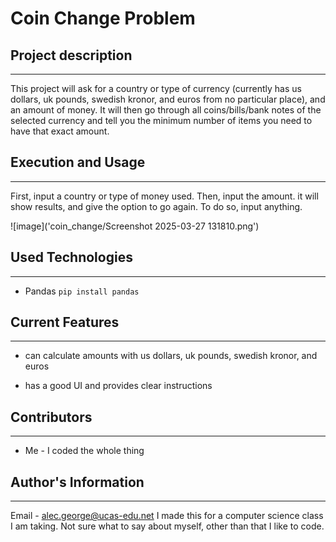 # Coin Change Problem

## Project description
***
This project will ask for a country or type of currency (currently has us dollars, uk pounds, swedish kronor, and euros from no particular place), and an amount of money. It will then go through all coins/bills/bank notes of the selected currency and tell you the minimum number of items you need to have that exact amount.  

## Execution and Usage
***
First, input a country or type of money used. Then, input the amount. it will show results, and give the option to go again. To do so, input anything.

![image]('coin_change/Screenshot 2025-03-27 131810.png')  

## Used Technologies
***
+ Pandas
`pip install pandas`  

## Current Features
***
+ can calculate amounts with us dollars, uk pounds, swedish kronor, and euros

+ has a good UI and provides clear instructions  

## Contributors
***
+ Me - I coded the whole thing  

## Author's Information
***
Email - alec.george@ucas-edu.net
I made this for a computer science class I am taking. Not sure what to say about myself, other than that I like to code.  
